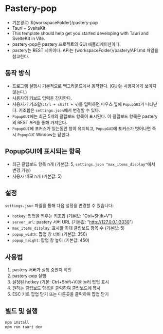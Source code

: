 # Pastery-pop
- 기본경로: ${workspaceFolder}/pastery-pop
- Tauri + SvelteKit
- This template should help get you started developing with Tauri and SvelteKit in Vite.
- pastery-pop은 pastery 프로젝트의 GUI 애플리케이션이다. 
- pastery는 REST 서버이다. API는 {workspaceFolder}/pastery/API.md 파일을 참고한다.

## 동작 방식

- 프로그램 실행시 기본적으로 백그라운드에서 동작한다. (GUI는 사용자에게 보이지 않는다.)
- 사용자의 키보드 입력을 감지한다. 
- 사용자가 키조합(`ctrl + shift + v`)를 입력하면 마우스 옆에 `PopupGUI`가 나타난다. 키조합은 `settings.json`에서 변경할 수 있다.
- `PopupGUI`에는 최근 5개의 클립보드 항목이 표시된다. 이 클립보드 항목은 pastery의 REST API를 통해 가져온다.
- `PopupGUI`에 포커스가 있는동안 창이 유지되고, `PopupGUI`에 포커스가 벗어나면 즉시 `PopupGUI` Window는 닫힌다.

## PopupGUI에 표시되는 항목

- 최근 클립보드 항목 n개 (기본값: 5, `settings.json "max_items_display"`에서 변경 가능)
- 사용자 메모 n개 (기본값: 5)

## 설정

`settings.json` 파일을 통해 다음 설정을 변경할 수 있습니다:
- `hotkey`: 팝업을 띄우는 키조합 (기본값: "Ctrl+Shift+V")
- `server_url`: pastery 서버 URL (기본값: "http://127.0.0.1:3030")
- `max_items_display`: 표시할 최대 클립보드 항목 수 (기본값: 5)
- `popup_width`: 팝업 창 너비 (기본값: 350)
- `popup_height`: 팝업 창 높이 (기본값: 450)

## 사용법

1. pastery 서버가 실행 중인지 확인
2. pastery-pop 실행
3. 설정된 hotkey (기본: Ctrl+Shift+V)을 눌러 팝업 표시
4. 원하는 클립보드 항목을 클릭하여 클립보드에 복사
5. ESC 키로 팝업 닫기 또는 다른곳을 클릭하여 팝업 닫기

## 빌드 및 실행

```bash
npm install
npm run tauri dev
```
